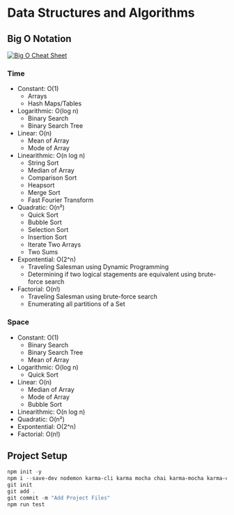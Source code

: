 # Data Structures and Algorithms

## Big O Notation

[![Big O Cheat Sheet](https://www.bigocheatsheet.com/img/big-o-complexity-chart.png)](https://www.bigocheatsheet.com/)

### Time

- Constant: O(1)
  - Arrays
  - Hash Maps/Tables
- Logarithmic: O(log n)
  - Binary Search
  - Binary Search Tree
- Linear: O(n)
  - Mean of Array
  - Mode of Array
- Linearithmic: O(n log n)
  - String Sort
  - Median of Array
  - Comparison Sort
  - Heapsort
  - Merge Sort
  - Fast Fourier Transform
- Quadratic: O(n²)
  - Quick Sort
  - Bubble Sort
  - Selection Sort
  - Insertion Sort
  - Iterate Two Arrays
  - Two Sums
- Expontential: O(2^n)
  - Traveling Salesman using Dynamic Programming
  - Determining if two logical stagements are equivalent using brute-force search
- Factorial: O(n!)
  - Traveling Salesman using brute-force search
  - Enumerating all partitions of a Set

### Space

- Constant: O(1)
  - Binary Search
  - Binary Search Tree
  - Mean of Array
- Logarithmic: O(log n)
  - Quick Sort
- Linear: O(n)
  - Median of Array
  - Mode of Array
  - Bubble Sort
- Linearithmic: O(n log n)
- Quadratic: O(n²)
- Expontential: O(2^n)
- Factorial: O(n!)

## Project Setup

```Powershell
npm init -y
npm i --save-dev nodemon karma-cli karma mocha chai karma-mocha karma-chai karma-chrome-launcher
git init
git add .
git commit -m "Add Project Files"
npm run test
```
